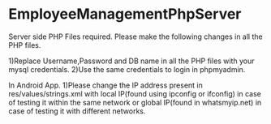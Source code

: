 # EmployeeManagementPhpServer
Server side PHP Files required.
Please make the following changes in all the PHP files.

1)Replace Username,Password and DB name in all the PHP files with your mysql credentials.
2)Use the same credentials to login in phpmyadmin.

In Android App.
1)Please change the IP address present in res/values/strings.xml with local IP(found using ipconfig or ifconfig) in case of       testing it within the same network or global IP(found in whatsmyip.net) in case of testing it with different networks. 
